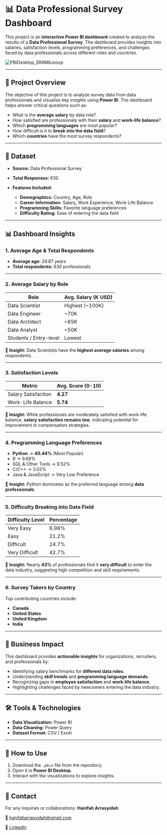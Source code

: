 # 📊 Data Professional Survey Dashboard 

This project is an **interactive Power BI dashboard** created to analyze the results of a **Data Professional Survey**. The dashboard provides insights into salaries, satisfaction levels, programming preferences, and challenges faced by data professionals across different roles and countries.

![PBIDesktop_SR9M6Jeszp](https://github.com/user-attachments/assets/44675e10-0a62-49a4-b1a7-cb3fd444c71c)

---

## 📌 Project Overview

The objective of this project is to analyze survey data from data professionals and visualize key insights using **Power BI**.
The dashboard helps answer critical questions such as:

* What is the **average salary** by data role?
* How satisfied are professionals with their **salary** and **work-life balance**?
* Which **programming languages** are most popular?
* How difficult is it to **break into the data field**?
* Which **countries** have the most survey respondents?

---

## 📂 Dataset

* **Source:** Data Professional Survey
* **Total Responses:** 630
* **Features Included:**

  * **Demographics:** Country, Age, Role
  * **Career Information:** Salary, Work Experience, Work-Life Balance
  * **Programming Skills:** Favorite language preferences
  * **Difficulty Rating:** Ease of entering the data field

---

## 📊 Dashboard Insights

### **1. Average Age & Total Respondents**

* **Average age:** 29.87 years
* **Total respondents:** 630 professionals

---

### **2. Average Salary by Role**

| Role                   | Avg. Salary (K USD) |
| ---------------------- | ------------------- |
| Data Scientist         | Highest (\~100K)    |
| Data Engineer          | \~70K               |
| Data Architect         | \~65K               |
| Data Analyst           | \~50K               |
| Students / Entry-level | Lowest              |

🔹 **Insight:** Data Scientists have the **highest average salaries** among respondents.

---

### **3. Satisfaction Levels**

| Metric              | Avg. Score (0-10) |
| ------------------- | ----------------- |
| Salary Satisfaction | **4.27**          |
| Work-Life Balance   | **5.74**          |

🔹 **Insight:** While professionals are moderately satisfied with work-life balance, **salary satisfaction remains low**, indicating potential for improvement in compensation strategies.

---

### **4. Programming Language Preferences**

* **Python** → **40.44%** (Most Popular)
* R → 9.68%
* SQL & Other Tools → 9.52%
* C/C++ → 3.02%
* Java & JavaScript → Very Low Preference

🔹 **Insight:** Python dominates as the preferred language among **data professionals**.

---

### **5. Difficulty Breaking into Data Field**

| Difficulty Level | Percentage |
| ---------------- | ---------- |
| Very Easy        | 6.98%      |
| Easy             | 21.2%      |
| Difficult        | 24.7%      |
| Very Difficult   | 42.7%      |

🔹 **Insight:** Nearly **43%** of professionals find it **very difficult** to enter the data industry, suggesting high competition and skill requirements.

---

### **6. Survey Takers by Country**

Top contributing countries include:

* **Canada**
* **United States**
* **United Kingdom**
* **India**

---

## 🚀 Business Impact

This dashboard provides **actionable insights** for organizations, recruiters, and professionals by:

* Identifying salary benchmarks for **different data roles**.
* Understanding **skill trends** and **programming language demands**.
* Recognizing gaps in **employee satisfaction** and **work-life balance**.
* Highlighting challenges faced by newcomers entering the data industry.

---

## 🛠️ Tools & Technologies

* **Data Visualization:** Power BI
* **Data Cleaning:** Power Query
* **Dataset Format:** CSV / Excel

---

## 📎 How to Use

1. Download the `.pbix` file from the repository.
2. Open it in **Power BI Desktop**.
3. Interact with the visualizations to explore insights.

---

## 📧 Contact

For any inquiries or collaborations:
**Hanifah Arrasyidah**

📩 [hanifaharrasyidah@gmail.com](mailto:hanifaharrasyidah@gmail.com)

🔗 [LinkedIn](https://www.linkedin.com/hanifaharrasyidah)
